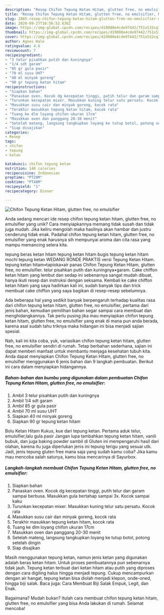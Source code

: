 ```yaml
---
description: "Resep Chifon Tepung Ketan Hitam, glutten free, no emulsifier, Menggugah Selera"
title: "Resep Chifon Tepung Ketan Hitam, glutten free, no emulsifier, Menggugah Selera"
slug: 2885-resep-chifon-tepung-ketan-hitam-glutten-free-no-emulsifier-menggugah-selera
date: 2020-09-27T16:56:53.636Z
image: https://img-global.cpcdn.com/recipes/d19080e4cde97442/751x532cq70/chifon-tepung-ketan-hitam-glutten-free-no-emulsifier-foto-resep-utama.jpg
thumbnail: https://img-global.cpcdn.com/recipes/d19080e4cde97442/751x532cq70/chifon-tepung-ketan-hitam-glutten-free-no-emulsifier-foto-resep-utama.jpg
cover: https://img-global.cpcdn.com/recipes/d19080e4cde97442/751x532cq70/chifon-tepung-ketan-hitam-glutten-free-no-emulsifier-foto-resep-utama.jpg
author: Agnes Hale
ratingvalue: 4.6
reviewcount: 7
recipeingredient:
- "3 telur pisahkan putih dan kuningnya"
- "1/4 sdt garam"
- "85 gr gula pasir"
- "70 ml susu UHT"
- "40 ml minyak goreng"
- "90 gr tepung ketan hitam"
recipeinstructions:
- "Siapkan bahan"
- "Panaskan oven. Kocok dg kecepatan tinggi, putih telur dan garam sampai berbusa. Masukkan gula bertahap sampai 3x. Kocok sampai kaku"
- "Turunkan kecepatan mixer. Masukkan kuning telur satu persatu. Kocok rata"
- "Masukkan susu cair dan minyak goreng, kocok rata"
- "Terakhir masukkan tepung ketan hitam, kocok rata"
- "Tuang ke dlm loyang chifon ukuran 17cm"
- "Masukkan oven dan panggang 20-30 menit"
- "Setelah mateng, langsung tangkupkan loyang ke tutup botol, potong setelah dingin"
- "Siap disajikan"
categories:
- Resep
tags:
- chifon
- tepung
- ketan

katakunci: chifon tepung ketan 
nutrition: 140 calories
recipecuisine: Indonesian
preptime: "PT28M"
cooktime: "PT48M"
recipeyield: "1"
recipecategory: Dinner

---
```



![Chifon Tepung Ketan Hitam, glutten free, no emulsifier](https://img-global.cpcdn.com/recipes/d19080e4cde97442/751x532cq70/chifon-tepung-ketan-hitam-glutten-free-no-emulsifier-foto-resep-utama.jpg)

Anda sedang mencari ide resep chifon tepung ketan hitam, glutten free, no emulsifier yang unik? Cara menyiapkannya memang tidak susah dan tidak juga mudah. Jika keliru mengolah maka hasilnya akan hambar dan justru cenderung tidak enak. Padahal chifon tepung ketan hitam, glutten free, no emulsifier yang enak harusnya sih mempunyai aroma dan cita rasa yang mampu memancing selera kita.

tepung beras ketan hitam tepung ketan hitam bugis tepung ketan hitam mochi tepung ketan WEDANG RONDE PRAKTIS versi Tepung Ketan Hitam. tepung ketan hitam•tapioka•air panas Chifon Tepung Ketan Hitam, glutten free, no emulsifier. telur pisahkan putih dan kuningnya•garam. Cake chiffon ketan hitam yang lembut dan sedap ini sebenarnya sangat mudah dibuat, hanya ikuti resep dan instruksi dengan seksama. Kembali ke cake chiffon ketan hitam yang saya hadirkan kali ini, sudah banyak tips dan trick membuat cake chiffon yang saya bagikan di resep-resep sebelumnya.

Ada beberapa hal yang sedikit banyak berpengaruh terhadap kualitas rasa dari chifon tepung ketan hitam, glutten free, no emulsifier, pertama dari jenis bahan, kemudian pemilihan bahan segar sampai cara membuat dan menghidangkannya. Tak perlu pusing jika mau menyiapkan chifon tepung ketan hitam, glutten free, no emulsifier yang enak di mana pun anda berada, karena asal sudah tahu triknya maka hidangan ini bisa menjadi sajian spesial.


Nah, kali ini kita coba, yuk, variasikan chifon tepung ketan hitam, glutten free, no emulsifier sendiri di rumah. Tetap berbahan sederhana, sajian ini dapat memberi manfaat untuk membantu menjaga kesehatan tubuh kita. Anda dapat menyiapkan Chifon Tepung Ketan Hitam, glutten free, no emulsifier menggunakan 6 jenis bahan dan 9 langkah pembuatan. Berikut ini cara dalam menyiapkan hidangannya.

<!--inarticleads1-->

##### Bahan-bahan dan bumbu yang digunakan dalam pembuatan Chifon Tepung Ketan Hitam, glutten free, no emulsifier:

1. Ambil 3 telur pisahkan putih dan kuningnya
1. Ambil 1/4 sdt garam
1. Ambil 85 gr gula pasir
1. Ambil 70 ml susu UHT
1. Siapkan 40 ml minyak goreng
1. Siapkan 90 gr tepung ketan hitam


Bolu Ketan Hitam Kukus, kue dari tepung ketan. Pertama aduk telur, emulsifier,lalu gula pasir Jangan lupa tambahkan tepung ketan hitam, vanili bubuk, dan juga baking powder sambil di Gluten ini mempengaruhi hasil dari olahan, karena itu juga diperlukan jenis ini tepung terigu yang sesuai utk. Jadi, jenis tepung gluten free mana saja yang sudah kamu coba? Jika kamu mau mencoba salah satunya, kamu bisa mencarinya di Sayurbox. 

<!--inarticleads2-->

##### Langkah-langkah membuat Chifon Tepung Ketan Hitam, glutten free, no emulsifier:

1. Siapkan bahan
1. Panaskan oven. Kocok dg kecepatan tinggi, putih telur dan garam sampai berbusa. Masukkan gula bertahap sampai 3x. Kocok sampai kaku
1. Turunkan kecepatan mixer. Masukkan kuning telur satu persatu. Kocok rata
1. Masukkan susu cair dan minyak goreng, kocok rata
1. Terakhir masukkan tepung ketan hitam, kocok rata
1. Tuang ke dlm loyang chifon ukuran 17cm
1. Masukkan oven dan panggang 20-30 menit
1. Setelah mateng, langsung tangkupkan loyang ke tutup botol, potong setelah dingin
1. Siap disajikan


Masih menggunakan tepung ketan, namun jenis ketan yang digunakan adalah beras ketan hitam. Untuk proses pembuatannya pun sebenarnya tidak jauh. Tepung ketan terbuat dari ketan hitam atau putih yang diproses dengan cara digiling halus hingga menjadi tepung. Cukup mencampurkan dengan air hangat, tepung ketan bisa diolah menjadi klepon, onde-oned, hingga biji salak. Baca juga: Cara Membuat Biji Salak Empuk, Legit, dan Enak. 

Bagaimana? Mudah bukan? Itulah cara membuat chifon tepung ketan hitam, glutten free, no emulsifier yang bisa Anda lakukan di rumah. Selamat mencoba!
